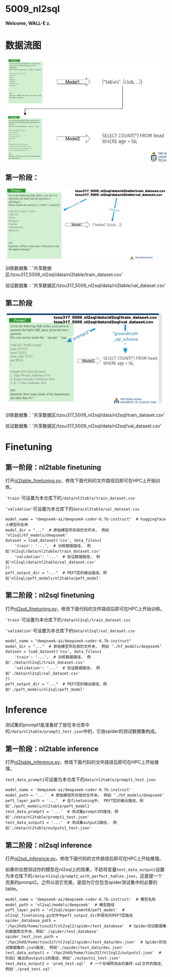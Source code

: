 # 5009_nl2sql

**Welcome, WALL-E z.**



# 数据流图
![](dataflow.png)

## 第一阶段：
![](dataflow1.png)

训练数据集：'共享数据区/tzou317_5009_nl2sql/data/nl2table/train_dataset.csv'

验证数据集：'共享数据区/tzou317_5009_nl2sql/data/nl2table/val_dataset.csv'

## 第二阶段
![](dataflow2.png)

训练数据集：'共享数据区/tzou317_5009_nl2sql/data/nl2sql/train_dataset.csv'

验证数据集：'共享数据区/tzou317_5009_nl2sql/data/nl2sql/val_dataset.csv'

# Finetuning
## 第一阶段：nl2table finetuning
打开[nl2table_finetuning.py](nl2table_finetuning.py)，修改下面代码的文件路径后即可在HPC上开始训练。

`'train'`可设置为本仓库下的`/data/nl2table/train_dataset.csv`

`'validation'`可设置为本仓库下的`data/nl2table/val_dataset.csv`

```{python eval=FALSE, include=TRUE}
model_name = "deepseek-ai/deepseek-coder-6.7b-instruct"  # huggingface上模型的名称
model_dir = "..."  # 原始模型所存放的文件夹， 例如 ‘nl2sql/hf_models/deepseek’
dataset = load_dataset('csv', data_files={
    'train': '...',  # 训练数据路径， 例如'nl2sql/data/nl2table/train_dataset.csv'
    'validation': '...'  # 验证数据路径， 例如'nl2sql/data/nl2table/val_dataset.csv'
})
peft_output_dir = "..."  # PEFT层的输出路径，例如'nl2sql/peft_models/nl2table/peft_model'
```

## 第二阶段：nl2sql finetuning
打开[nl2sql_finetuning.py](nl2sql_finetuning.py)，修改下面代码的文件路径后即可在HPC上开始训练。

`'train'`可设置为本仓库下的`/data/nl2sql/train_dataset.csv`

`'validation'`可设置为本仓库下的`data/nl2sql/val_dataset.csv`

```{python eval=FALSE, include=TRUE}
model_name = "deepseek-ai/deepseek-coder-6.7b-instruct"
model_dir = "..."  # 原始模型所存放的文件夹， 例如 ‘./hf_models/deepseek’
dataset = load_dataset('csv', data_files={
    'train': '...',  # 训练数据路径， 例如'./data/nl2sql/train_dataset.csv'
    'validation': '...'  # 验证数据路径， 例如'./data/nl2sql/val_dataset.csv'
})
peft_output_dir = "..."  # PEFT层的输出路径，例如'./peft_models/nl2sql/peft_model'
```


# Inference
测试集的prompt1是准备好了放在本仓库中的`/data/nl2table/prompt1_test.json`中的，它由spider的测试数据集构成。

## 第一阶段：nl2table inference
打开[nl2table_inference.py](nl2table_inference.py)，修改下面代码的文件路径后即可在HPC上开始推理。

`test_data_prompt1`可设置为本仓库下的`data/nl2table/prompt1_test.json`

```{python eval=FALSE, include=TRUE}
model_name = 'deepseek-ai/deepseek-coder-6.7b-instruct'
model_path = '...'  # 原始模型所存放的文件夹， 例如 ‘./hf_models/deepseek’
peft_layer_path = '...'  # 在finetuning中， PEFT层的输出路径，例如'./peft_models/nl2table/peft_model1'
test_data_prompt1 = '...'  # 测试集prompt1的路径，例如'./data/nl2table/prompt1_test.json'
test_data_output1 = '...'  # 测试集output1路径， 例如'./data/nl2table/outputs1_test.json'
```

## 第二阶段：nl2sql inference
打开[nl2sql_inference.py](nl2sql_inference.py)，修改下面代码的文件路径后即可在HPC上开始推理。

如果你仅想测试你的模型在nl2sql上的效果，不妨将变量`test_data_output1`设置为本仓库下的`/data/nl2sql/prompt2_with_perfect_tables.json`，这是提一个完美的prompt2。之所以说它完美，是因为它仅包含spider测试集中的必要的table。

```{python eval=FALSE, include=TRUE}
model_name = 'deepseek-ai/deepseek-coder-6.7b-instruct'  # 模型名称
model_path = 'nl2sql/models/deepseek'  # 模型路径
peft_layer_path = 'nl2sql/experiment8/peft_model'  # nl2sql_finetuning.py文件中peft_output_dir所保存的PEFT层路径
spider_database_path = '/hpc2hdd/home/tzou317/nl2sql2/spider/test_database'  # Spider测试数据集的数据库文件夹，例如'./spider/test_database'
spider_test_json_path = '/hpc2hdd/home/tzou317/nl2sql2/spider/test_data/dev.json'  # Spider的测试数据集的.json路径， 例如'./spider/test_data/dev.json'
test_data_output1 = '/hpc2hdd/home/tzou317/nl2sql2/outputs1.json'  # 阶段1 输出的outputs1的路径，例如'./outputs1_test.json'
test_data_output2 = 'pred_test.sql'  # 一个存储预测出的最终.sql文件的路径，例如'./pred_test.sql'
```
